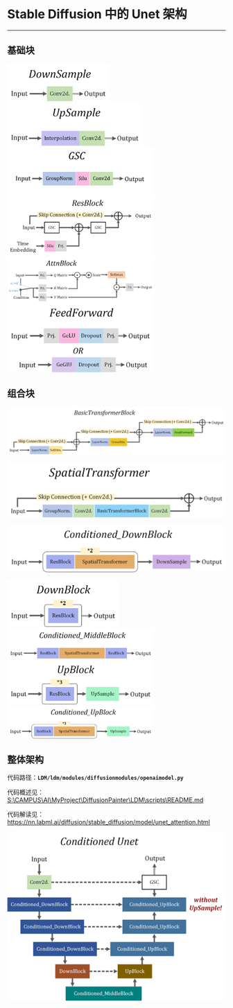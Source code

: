 # Stable Diffusion 中的 Unet 架构

****



## 基础块

<img src="./img/DownSample.png" alt="DownSample" style="zoom: 33%;" />

<img src="./img/UpSample.png" alt="UpSample" style="zoom: 33%;" />

<img src="./img/image-20240630141859024.png" alt="image-20240630141859024" style="zoom: 33%;" />

<img src="./img/ResBlock.png" alt="ResBlock" style="zoom: 33%;" />

<img src="./img/AttnBlock.png" alt="AttnBlock" style="zoom:33%;" />

<img src="./img/FeedForward.png" alt="FeedForward" style="zoom:33%;" />



## 组合块

![BasicTransformerBlock](./img/BasicTransformerBlock.png)

![SpatialTransformer](./img/SpatialTransformer.png)

![Conditioned_DownBlock](./img/Conditioned_DownBlock.png)

<img src="./img/DownBlock.png" alt="DownBlock" style="zoom:33%;" />

<img src="./img/Conditioned_MiddleBlock.png" alt="Conditioned_MiddleBlock" style="zoom:33%;" />

<img src="./img/UpBlock.png" alt="UpBlock" style="zoom:33%;" />

<img src="./img/Conditioned_Upblock.png" alt="Conditioned_Upblock" style="zoom:33%;" />



## 整体架构

代码路径：**`LDM/ldm/modules/diffusionmodules/openaimodel.py`** 

代码概述见：[S:\CAMPUS\AI\MyProject\DiffusionPainter\LDM\scripts\README.md](S:\CAMPUS\AI\MyProject\DiffusionPainter\LDM\scripts\README.md) 

代码解读见：[https://nn.labml.ai/diffusion/stable_diffusion/model/unet_attention.html ](https://nn.labml.ai/diffusion/stable_diffusion/model/unet_attention.html) 

![SD_Unet](./img/SD_Unet.png)